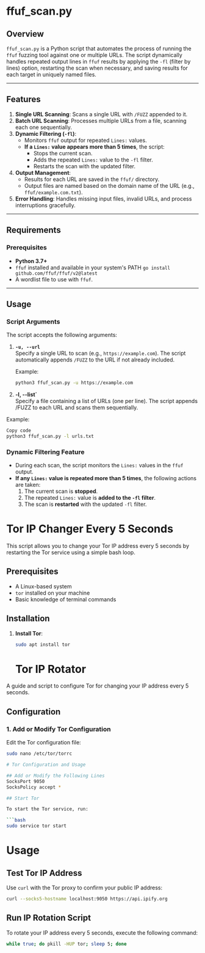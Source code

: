 # ffuf_scan.py

## Overview

`ffuf_scan.py` is a Python script that automates the process of running the `ffuf` fuzzing tool against one or multiple URLs. The script dynamically handles repeated output lines in `ffuf` results by applying the `-fl` (filter by lines) option, restarting the scan when necessary, and saving results for each target in uniquely named files.

---

## Features

1. **Single URL Scanning**: Scans a single URL with `/FUZZ` appended to it.
2. **Batch URL Scanning**: Processes multiple URLs from a file, scanning each one sequentially.
3. **Dynamic Filtering (`-fl`)**:
   - Monitors `ffuf` output for repeated `Lines:` values.
   - **If a `Lines:` value appears more than 5 times**, the script:
     - Stops the current scan.
     - Adds the repeated `Lines:` value to the `-fl` filter.
     - Restarts the scan with the updated filter.
4. **Output Management**:
   - Results for each URL are saved in the `ffuf/` directory.
   - Output files are named based on the domain name of the URL (e.g., `ffuf/example.com.txt`).
5. **Error Handling**: Handles missing input files, invalid URLs, and process interruptions gracefully.

---

## Requirements

### Prerequisites

- **Python 3.7+**
- `ffuf` installed and available in your system's PATH
 `go install github.com/ffuf/ffuf/v2@latest`
- A wordlist file to use with `ffuf`.

---

## Usage

### Script Arguments

The script accepts the following arguments:

1. **`-u, --url`**  
   Specify a single URL to scan (e.g., `https://example.com`). The script automatically appends `/FUZZ` to the URL if not already included.

   Example:
   ```bash
   python3 ffuf_scan.py -u https://example.com

2. **-l, --list`**  
Specify a file containing a list of URLs (one per line). The script appends /FUZZ to each URL and scans them sequentially.

Example:
```bash
Copy code
python3 ffuf_scan.py -l urls.txt
```


### Dynamic Filtering Feature

- During each scan, the script monitors the `Lines:` values in the `ffuf` output.
- **If any `Lines:` value is repeated more than 5 times**, the following actions are taken:
  1. The current scan is **stopped**.
  2. The repeated `Lines:` value is **added to the `-fl` filter**.
  3. The scan is **restarted** with the updated `-fl` filter.

# Tor IP Changer Every 5 Seconds

This script allows you to change your Tor IP address every 5 seconds by restarting the Tor service using a simple bash loop.

## Prerequisites

- A Linux-based system
- `tor` installed on your machine
- Basic knowledge of terminal commands

## Installation

1. **Install Tor**:
   ```bash
   sudo apt install tor
   ```

   # Tor IP Rotator

A guide and script to configure Tor for changing your IP address every 5 seconds.

## Configuration

### 1. Add or Modify Tor Configuration
Edit the Tor configuration file:
```bash
sudo nano /etc/tor/torrc

# Tor Configuration and Usage

## Add or Modify the Following Lines
SocksPort 9050
SocksPolicy accept *

## Start Tor

To start the Tor service, run:

```bash
sudo service tor start
```

# Usage

## Test Tor IP Address
Use `curl` with the Tor proxy to confirm your public IP address:

```bash
curl --socks5-hostname localhost:9050 https://api.ipify.org
```

## Run IP Rotation Script

To rotate your IP address every 5 seconds, execute the following command:

```bash
while true; do pkill -HUP tor; sleep 5; done
```
